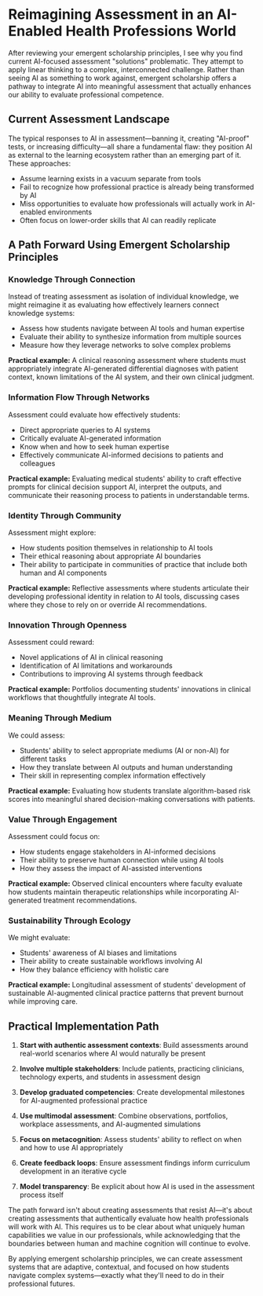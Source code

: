 # Reimagining Assessment in an AI-Enabled Health Professions World

After reviewing your emergent scholarship principles, I see why you find current AI-focused assessment "solutions" problematic. They attempt to apply linear thinking to a complex, interconnected challenge. Rather than seeing AI as something to work against, emergent scholarship offers a pathway to integrate AI into meaningful assessment that actually enhances our ability to evaluate professional competence.

## Current Assessment Landscape

The typical responses to AI in assessment—banning it, creating "AI-proof" tests, or increasing difficulty—all share a fundamental flaw: they position AI as external to the learning ecosystem rather than an emerging part of it. These approaches:

- Assume learning exists in a vacuum separate from tools
- Fail to recognize how professional practice is already being transformed by AI
- Miss opportunities to evaluate how professionals will actually work in AI-enabled environments
- Often focus on lower-order skills that AI can readily replicate

## A Path Forward Using Emergent Scholarship Principles

### Knowledge Through Connection

Instead of treating assessment as isolation of individual knowledge, we might reimagine it as evaluating how effectively learners connect knowledge systems:

- Assess how students navigate between AI tools and human expertise
- Evaluate their ability to synthesize information from multiple sources
- Measure how they leverage networks to solve complex problems

**Practical example:** A clinical reasoning assessment where students must appropriately integrate AI-generated differential diagnoses with patient context, known limitations of the AI system, and their own clinical judgment.

### Information Flow Through Networks

Assessment could evaluate how effectively students:

- Direct appropriate queries to AI systems
- Critically evaluate AI-generated information
- Know when and how to seek human expertise
- Effectively communicate AI-informed decisions to patients and colleagues

**Practical example:** Evaluating medical students' ability to craft effective prompts for clinical decision support AI, interpret the outputs, and communicate their reasoning process to patients in understandable terms.

### Identity Through Community

Assessment might explore:

- How students position themselves in relationship to AI tools
- Their ethical reasoning about appropriate AI boundaries
- Their ability to participate in communities of practice that include both human and AI components

**Practical example:** Reflective assessments where students articulate their developing professional identity in relation to AI tools, discussing cases where they chose to rely on or override AI recommendations.

### Innovation Through Openness

Assessment could reward:

- Novel applications of AI in clinical reasoning
- Identification of AI limitations and workarounds
- Contributions to improving AI systems through feedback

**Practical example:** Portfolios documenting students' innovations in clinical workflows that thoughtfully integrate AI tools.

### Meaning Through Medium

We could assess:

- Students' ability to select appropriate mediums (AI or non-AI) for different tasks
- How they translate between AI outputs and human understanding
- Their skill in representing complex information effectively

**Practical example:** Evaluating how students translate algorithm-based risk scores into meaningful shared decision-making conversations with patients.

### Value Through Engagement

Assessment could focus on:

- How students engage stakeholders in AI-informed decisions
- Their ability to preserve human connection while using AI tools
- How they assess the impact of AI-assisted interventions

**Practical example:** Observed clinical encounters where faculty evaluate how students maintain therapeutic relationships while incorporating AI-generated treatment recommendations.

### Sustainability Through Ecology

We might evaluate:

- Students' awareness of AI biases and limitations
- Their ability to create sustainable workflows involving AI
- How they balance efficiency with holistic care

**Practical example:** Longitudinal assessment of students' development of sustainable AI-augmented clinical practice patterns that prevent burnout while improving care.

## Practical Implementation Path

1. **Start with authentic assessment contexts**: Build assessments around real-world scenarios where AI would naturally be present
    
2. **Involve multiple stakeholders**: Include patients, practicing clinicians, technology experts, and students in assessment design
    
3. **Develop graduated competencies**: Create developmental milestones for AI-augmented professional practice
    
4. **Use multimodal assessment**: Combine observations, portfolios, workplace assessments, and AI-augmented simulations
    
5. **Focus on metacognition**: Assess students' ability to reflect on when and how to use AI appropriately
    
6. **Create feedback loops**: Ensure assessment findings inform curriculum development in an iterative cycle
    
7. **Model transparency**: Be explicit about how AI is used in the assessment process itself
    

The path forward isn't about creating assessments that resist AI—it's about creating assessments that authentically evaluate how health professionals will work with AI. This requires us to be clear about what uniquely human capabilities we value in our professionals, while acknowledging that the boundaries between human and machine cognition will continue to evolve.

By applying emergent scholarship principles, we can create assessment systems that are adaptive, contextual, and focused on how students navigate complex systems—exactly what they'll need to do in their professional futures.